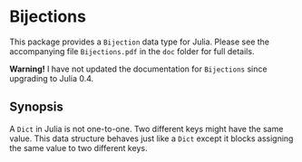 Bijections
==========

This package provides a `Bijection` data type for Julia. Please see
the accompanying file `Bijections.pdf` in the `doc` folder for full
details.

**Warning!** I have not updated the documentation for `Bijections`
since upgrading to Julia 0.4.

Synopsis
--------

A `Dict` in Julia is not one-to-one. Two different keys might have the
same value. This data structure behaves just like a `Dict` except it
blocks assigning the same value to two different keys.

